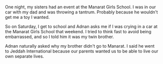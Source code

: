 One night, my sisters had an event at the Manarat Girls School. I was in our car with my dad and was throwing a tantrum. Probably because he wouldn't get me a toy I wanted.

So on Saturday, I get to school and Adnan asks me if I was crying in a car at the Manarat Girls School that weekend. I tried to think fast to avoid being embarrassed, and so I told him it was my twin brother.

Adnan naturally asked why my brother didn't go to Manarat. I said he went to Jeddah International because our parents wanted us to be able to live our own separate lives.